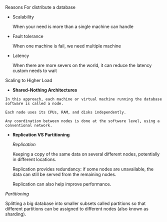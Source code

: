 Reasons For distribute a database 

  - Scalability
  
    When your need is more than a single machine can handle
    
  - Fault tolerance
  
    When one machine is fail, we need multiple machine
  
 - Latency
 
    When there are more severs on the world, it can reduce the latency custom needs to wait
  
 
Scaling to Higher Load
    
  -  **Shared-Nothing Architectures**

    In this approach, each machine or virtual machine running the database software is called a node. 

    Each node uses its CPUs, RAM, and disks independently. 

    Any coordination between nodes is done at the software level, using a conventional network.

  - **Replication VS Partitioning**

    *Replication*
    
    Keeping a copy of the same data on several different nodes, potentially in different locations. 

    Replication provides redundancy: if some nodes are unavailable, the data can still be served from the remaining nodes. 

    Replication can also help improve performance.
    
   *Partitioning*
   
   Splitting a big database into smaller subsets called partitions so that different partitions can be assigned to different nodes (also known as sharding).
   
   
